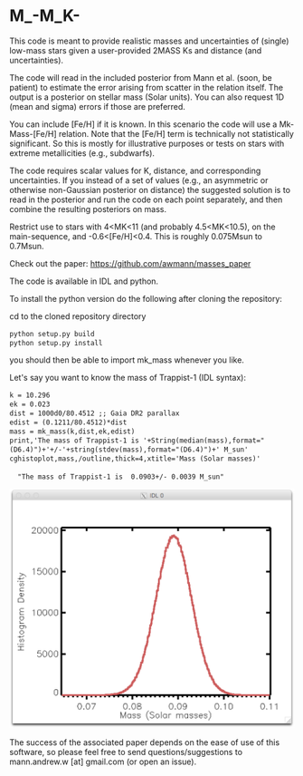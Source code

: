 # M_-M_K-

This code is meant to provide realistic masses and uncertainties of (single) low-mass stars given a user-provided 2MASS Ks and distance (and uncertainties). 

The code will read in the included posterior from Mann et al. (soon, be patient) to estimate the error arising from scatter in the relation itself. The output is a posterior on stellar mass (Solar units). You can also request 1D (mean and sigma) errors if those are preferred.

You can include [Fe/H] if it is known. In this scenario the code will use a Mk-Mass-[Fe/H] relation. Note that the [Fe/H] term is technically not statistically significant. So this is mostly for illustrative purposes or tests on stars with extreme metallicities (e.g., subdwarfs). 

The code requires scalar values for K, distance, and corresponding uncertainties. If you instead of a set of values (e.g., an asymmetric or otherwise non-Gaussian posterior on distance) the suggested solution is to read in the posterior and run the code on each point separately, and then combine the resulting posteriors on mass.

Restrict use to stars with 4<MK<11 (and probably 4.5<MK<10.5), on the main-sequence, and -0.6<[Fe/H]<0.4. This is roughly 0.075Msun to 0.7Msun. 

Check out the paper:
https://github.com/awmann/masses_paper

The code is available in IDL and python.

To install the python version do the following after cloning the repository:

cd to the cloned repository directory
```
python setup.py build
python setup.py install
```
you should then be able to import mk_mass whenever you like. 

Let's say you want to know the mass of Trappist-1 (IDL syntax):
```
k = 10.296 
ek = 0.023
dist = 1000d0/80.4512 ;; Gaia DR2 parallax
edist = (0.1211/80.4512)*dist
mass = mk_mass(k,dist,ek,edist)
print,'The mass of Trappist-1 is '+String(median(mass),format="(D6.4)")+'+/-'+string(stdev(mass),format="(D6.4)")+' M_sun'
cghistoplot,mass,/outline,thick=4,xtitle='Mass (Solar masses)'
  
  "The mass of Trappist-1 is  0.0903+/- 0.0039 M_sun"
```
  ![Histogram of the posterior](img/trappist_mass.png)


The success of the associated paper depends on the ease of use of this software, so please feel free to send questions/suggestions to mann.andrew.w [at] gmail.com (or open an issue). 




 

